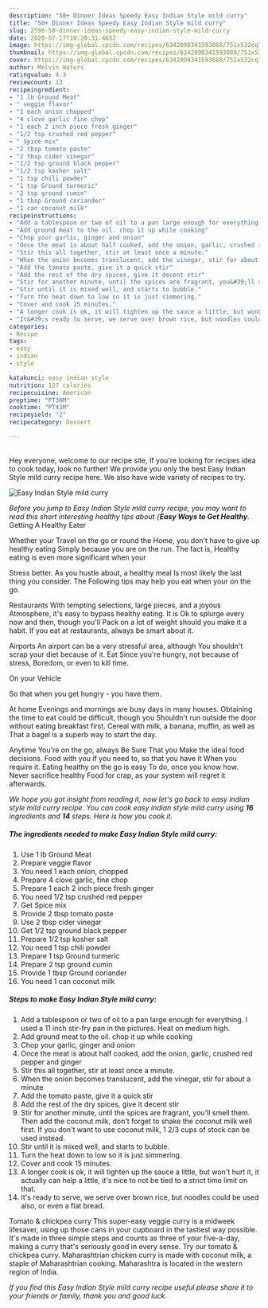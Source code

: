 ```yaml
---
description: "50+ Dinner Ideas Speedy Easy Indian Style mild curry"
title: "50+ Dinner Ideas Speedy Easy Indian Style mild curry"
slug: 2590-50-dinner-ideas-speedy-easy-indian-style-mild-curry
date: 2020-07-17T10:20:31.465Z
image: https://img-global.cpcdn.com/recipes/6342098341593088/751x532cq70/easy-indian-style-mild-curry-recipe-main-photo.jpg
thumbnail: https://img-global.cpcdn.com/recipes/6342098341593088/751x532cq70/easy-indian-style-mild-curry-recipe-main-photo.jpg
cover: https://img-global.cpcdn.com/recipes/6342098341593088/751x532cq70/easy-indian-style-mild-curry-recipe-main-photo.jpg
author: Melvin Waters
ratingvalue: 4.3
reviewcount: 13
recipeingredient:
- "1 lb Ground Meat"
- " veggie flavor"
- "1 each onion chopped"
- "4 clove garlic fine chop"
- "1 each 2 inch piece fresh ginger"
- "1/2 tsp crushed red pepper"
- " Spice mix"
- "2 tbsp tomato paste"
- "2 tbsp cider vinegar"
- "1/2 tsp ground black pepper"
- "1/2 tsp kosher salt"
- "1 tsp chili powder"
- "1 tsp Ground turmeric"
- "2 tsp ground cumin"
- "1 tbsp Ground coriander"
- "1 can coconut milk"
recipeinstructions:
- "Add a tablespoon or two of oil to a pan large enough for everything. I used a 11 inch stir-fry pan in the pictures. Heat on medium high."
- "Add ground meat to the oil. chop it up while cooking"
- "Chop your garlic, ginger and onion"
- "Once the meat is about half cooked, add the onion, garlic, crushed red pepper and ginger"
- "Stir this all together, stir at least once a minute."
- "When the onion becomes translucent, add the vinegar, stir for about a minute"
- "Add the tomato paste, give it a quick stir"
- "Add the rest of the dry spices, give it decent stir"
- "Stir for another minute, until the spices are fragrant, you&#39;ll smell them. Then add the coconut milk, don&#39;t forget to shake the coconut milk well first. If you don&#39;t want to use coconut milk, 1 2/3 cups of stock can be used instead."
- "Stir until it is mixed well, and starts to bubble."
- "Turn the heat down to low so it is just simmering."
- "Cover and cook 15 minutes."
- "A longer cook is ok, it will tighten up the sauce a little, but won&#39;t hurt it, it actually can help a little, it&#39;s nice to not be tied to a strict time limit on that."
- "It&#39;s ready to serve, we serve over brown rice, but noodles could be used also, or even a flat bread."
categories:
- Recipe
tags:
- easy
- indian
- style

katakunci: easy indian style 
nutrition: 127 calories
recipecuisine: American
preptime: "PT30M"
cooktime: "PT43M"
recipeyield: "2"
recipecategory: Dessert

---
```

<br>
Hey everyone, welcome to our recipe site, If you're looking for recipes idea to cook today, look no further! We provide you only the best Easy Indian Style mild curry recipe here. We also have wide variety of recipes to try.
<br>


![Easy Indian Style mild curry](https://img-global.cpcdn.com/recipes/6342098341593088/751x532cq70/easy-indian-style-mild-curry-recipe-main-photo.jpg)

<i>Before you jump to Easy Indian Style mild curry recipe, you may want to read this short interesting healthy tips about {<strong>Easy Ways to Get Healthy</strong>.</i>
Getting A Healthy Eater

Whether your Travel on the go or round the
Home, you don't have to give up healthy eating
Simply because you are on the run. The fact is,
Healthy eating is even more significant when your



Stress better. As you hustle about, a healthy meal
Is most likely the last thing you consider. The
Following tips may help you eat when your on the go.

Restaurants
With tempting selections, large pieces, and a joyous 
Atmosphere, it's easy to bypass healthy eating. It is 
Ok to splurge every now and then, though you'll
Pack on a lot of weight should you make it a habit.
If you eat at restaurants, always be smart
about it.

Airports
An airport can be a very stressful area, although
You shouldn't scrap your diet because of it. Eat
Since you're hungry, not because of stress,
Boredom, or even to kill time.

On your Vehicle 

So that when you get hungry - you have them.

At home
Evenings and mornings are busy days in many houses.
Obtaining the time to eat could be difficult, though you
Shouldn't run outside the door without eating breakfast
first. Cereal with milk, a banana, muffin, as well as 
That a bagel is a superb way to start the day.

Anytime You're on the go, always Be Sure That you
Make the ideal food decisions. 
Food with you if you need to, so that you have it
When you require it. Eating healthy on the go is easy
To do, once you know how. Never sacrifice healthy
Food for crap, as your system will regret it afterwards.


<i>We hope you got insight from reading it, now let's go back to easy indian style mild curry recipe. You can cook easy indian style mild curry using <strong>16</strong> ingredients and <strong>14</strong> steps. Here is how you cook it.
</i>

##### The ingredients needed to make Easy Indian Style mild curry:

1. Use 1 lb Ground Meat
1. Prepare  veggie flavor
1. You need 1 each onion, chopped
1. Prepare 4 clove garlic, fine chop
1. Prepare 1 each 2 inch piece fresh ginger
1. You need 1/2 tsp crushed red pepper
1. Get  Spice mix
1. Provide 2 tbsp tomato paste
1. Use 2 tbsp cider vinegar
1. Get 1/2 tsp ground black pepper
1. Prepare 1/2 tsp kosher salt
1. You need 1 tsp chili powder
1. Prepare 1 tsp Ground turmeric
1. Prepare 2 tsp ground cumin
1. Provide 1 tbsp Ground coriander
1. You need 1 can coconut milk


##### Steps to make Easy Indian Style mild curry:

1. Add a tablespoon or two of oil to a pan large enough for everything. I used a 11 inch stir-fry pan in the pictures. Heat on medium high.
1. Add ground meat to the oil. chop it up while cooking
1. Chop your garlic, ginger and onion
1. Once the meat is about half cooked, add the onion, garlic, crushed red pepper and ginger
1. Stir this all together, stir at least once a minute.
1. When the onion becomes translucent, add the vinegar, stir for about a minute
1. Add the tomato paste, give it a quick stir
1. Add the rest of the dry spices, give it decent stir
1. Stir for another minute, until the spices are fragrant, you&#39;ll smell them. Then add the coconut milk, don&#39;t forget to shake the coconut milk well first. If you don&#39;t want to use coconut milk, 1 2/3 cups of stock can be used instead.
1. Stir until it is mixed well, and starts to bubble.
1. Turn the heat down to low so it is just simmering.
1. Cover and cook 15 minutes.
1. A longer cook is ok, it will tighten up the sauce a little, but won&#39;t hurt it, it actually can help a little, it&#39;s nice to not be tied to a strict time limit on that.
1. It&#39;s ready to serve, we serve over brown rice, but noodles could be used also, or even a flat bread.


Tomato &amp; chickpea curry This super-easy veggie curry is a midweek lifesaver, using up those cans in your cupboard in the tastiest way possible. It&#39;s made in three simple steps and counts as three of your five-a-day, making a curry that&#39;s seriously good in every sense. Try our tomato &amp; chickpea curry. Maharashtrian chicken curry is made with coconut milk, a staple of Maharashtrian cooking. Maharashtra is located in the western region of India. 

<i>If you find this Easy Indian Style mild curry recipe useful please share it to your friends or family, thank you and good luck.</i>
